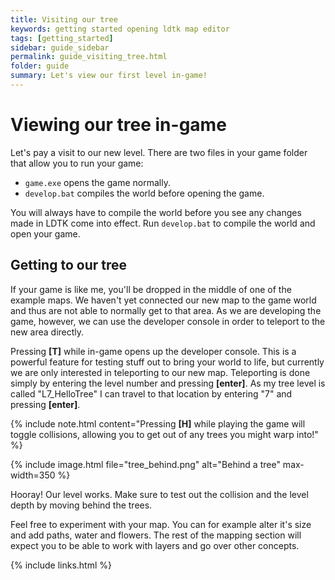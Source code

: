 ```yaml
---
title: Visiting our tree
keywords: getting started opening ldtk map editor
tags: [getting_started]
sidebar: guide_sidebar
permalink: guide_visiting_tree.html
folder: guide
summary: Let's view our first level in-game!
---
```


# Viewing our tree in-game
Let's pay a visit to our new level. There are two files in your game folder that allow you to run your game:
- `game.exe` opens the game normally.
- `develop.bat` compiles the world before opening the game.

You will always have to compile the world before you see any changes made in LDTK come into effect. Run `develop.bat` to compile the world and open your game.

## Getting to our tree
If your game is like me, you'll be dropped in the middle of one of the example maps. We haven't yet connected our new map to the game world and thus are not able to normally get to that area. As we are developing the game, however, we can use the developer console in order to teleport to the new area directly.

Pressing **[T]** while in-game opens up the developer console. This is a powerful feature for testing stuff out to bring your world to life, but currently we are only interested in teleporting to our new map.
Teleporting is done simply by entering the level number and pressing **[enter]**. As my tree level is called "L7_HelloTree" I can travel to that location by entering "7" and pressing **[enter]**.

{% include note.html content="Pressing **[H]** while playing the game will toggle collisions, allowing you to get out of any trees you might warp into!" %}

{% include image.html file="tree_behind.png" alt="Behind a tree" max-width=350 %}

Hooray! Our level works. Make sure to test out the collision and the level depth by moving behind the trees.

Feel free to experiment with your map. You can for example alter it's size and add paths, water and flowers. The rest of the mapping section will expect you to be able to work with layers and go over other concepts.

{% include links.html %}
